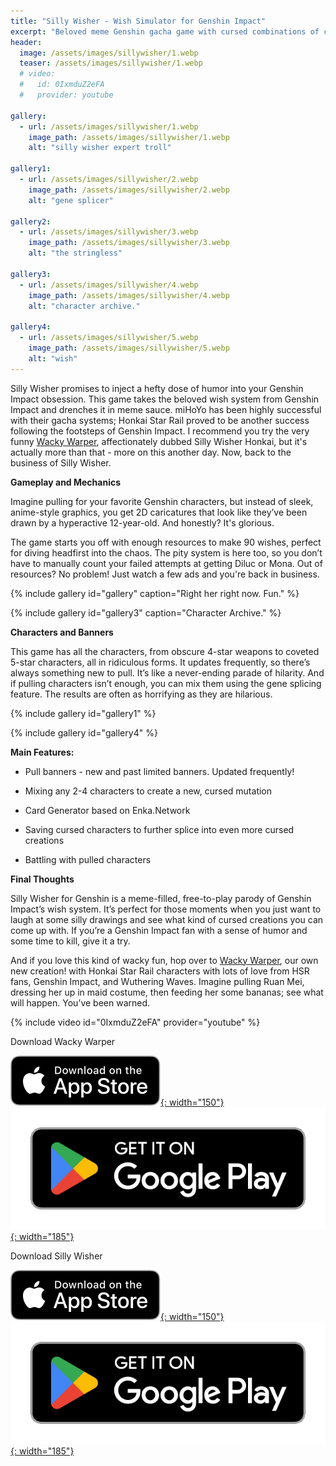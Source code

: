 ```yaml
---
title: "Silly Wisher - Wish Simulator for Genshin Impact"
excerpt: "Beloved meme Genshin gacha game with cursed combinations of characters."
header:
  image: /assets/images/sillywisher/1.webp
  teaser: /assets/images/sillywisher/1.webp
  # video:
  #   id: 0IxmduZ2eFA
  #   provider: youtube

gallery:
  - url: /assets/images/sillywisher/1.webp
    image_path: /assets/images/sillywisher/1.webp
    alt: "silly wisher expert troll"

gallery1:
  - url: /assets/images/sillywisher/2.webp
    image_path: /assets/images/sillywisher/2.webp
    alt: "gene splicer"

gallery2:
  - url: /assets/images/sillywisher/3.webp
    image_path: /assets/images/sillywisher/3.webp
    alt: "the stringless"

gallery3:
  - url: /assets/images/sillywisher/4.webp
    image_path: /assets/images/sillywisher/4.webp
    alt: "character archive."

gallery4:
  - url: /assets/images/sillywisher/5.webp
    image_path: /assets/images/sillywisher/5.webp
    alt: "wish"
---
```


Silly Wisher promises to inject a hefty dose of humor into your Genshin Impact obsession. This game takes the beloved wish system from Genshin Impact and drenches it in meme sauce. miHoYo has been highly successful with their gacha systems; Honkai Star Rail proved to be another success following the footsteps of Genshin Impact. I recommend you try the very funny [Wacky Warper](/wackywarper), affectionately dubbed Silly Wisher Honkai, but it's actually more than that - more on this another day. Now, back to the business of Silly Wisher.

**Gameplay and Mechanics**

Imagine pulling for your favorite Genshin characters, but instead of sleek, anime-style graphics, you get 2D caricatures that look like they’ve been drawn by a hyperactive 12-year-old. And honestly? It's glorious.

The game starts you off with enough resources to make 90 wishes, perfect for diving headfirst into the chaos. The pity system is here too, so you don’t have to manually count your failed attempts at getting Diluc or Mona. Out of resources? No problem! Just watch a few ads and you're back in business.


{% include gallery id="gallery" caption="Right her right now. Fun." %}

{% include gallery id="gallery3" caption="Character Archive." %}

**Characters and Banners**

This game has all the characters, from obscure 4-star weapons to coveted 5-star characters, all in ridiculous forms. It updates frequently, so there’s always something new to pull. It’s like a never-ending parade of hilarity. And if pulling characters isn’t enough, you can mix them using the gene splicing feature. The results are often as horrifying as they are hilarious.

{% include gallery id="gallery1" %}

{% include gallery id="gallery4" %}

**Main Features:**

- Pull banners - new and past limited banners. Updated frequently!

- Mixing any 2-4 characters to create a new, cursed mutation

- Card Generator based on Enka.Network

- Saving cursed characters to further splice into even more cursed creations

- Battling with pulled characters


**Final Thoughts**

Silly Wisher for Genshin is a meme-filled, free-to-play parody of Genshin Impact’s wish system. It’s perfect for those moments when you just want to laugh at some silly drawings and see what kind of cursed creations you can come up with. If you’re a Genshin Impact fan with a sense of humor and some time to kill, give it a try.

And if you love this kind of wacky fun, hop over to [Wacky Warper](/wackywarper), our own new creation! with Honkai Star Rail characters with lots of love from HSR fans, Genshin Impact, and Wuthering Waves. Imagine pulling Ruan Mei, dressing her up in maid costume, then feeding her some bananas; see what will happen. You’ve been warned.

{% include video id="0IxmduZ2eFA" provider="youtube" %}

Download Wacky Warper

[![AppStore](/assets/images/appstore-badge-black.svg){: width="150"}](https://apps.apple.com/us/app/wacky-warper/id6502666713) 
[![PlayStore](/assets/images/google-play-badge.png){: width="185"}](https://play.google.com/store/apps/details?id=com.hippopenny.offrail)

Download  Silly Wisher

[![AppStore](/assets/images/appstore-badge-black.svg){: width="150"}](https://apps.apple.com/us/app/silly-wisher/id6444465724) 
[![PlayStore](/assets/images/google-play-badge.png){: width="185"}](https://play.google.com/store/apps/details?id=com.sketchi.sillywisher)